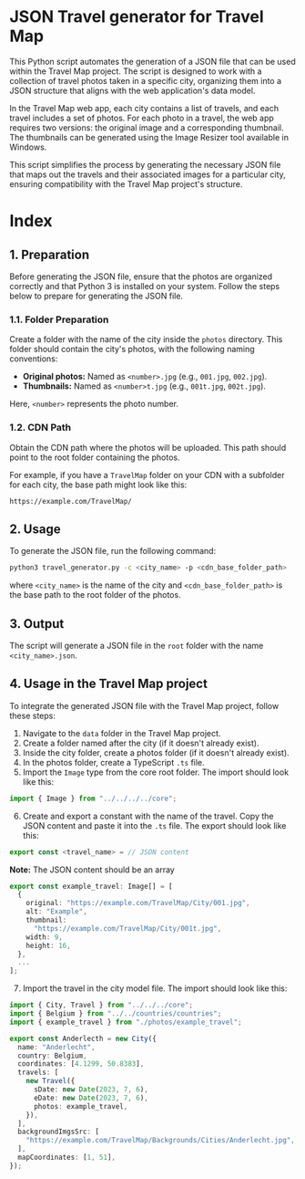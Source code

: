 # JSON Travel generator for Travel Map

This Python script automates the generation of a JSON file that can be used within the Travel Map project. The script is designed to work with a collection of travel photos taken in a specific city, organizing them into a JSON structure that aligns with the web application's data model.

In the Travel Map web app, each city contains a list of travels, and each travel includes a set of photos. For each photo in a travel, the web app requires two versions: the original image and a corresponding thumbnail. The thumbnails can be generated using the Image Resizer tool available in Windows.

This script simplifies the process by generating the necessary JSON file that maps out the travels and their associated images for a particular city, ensuring compatibility with the Travel Map project's structure.

# Index

## 1. Preparation

Before generating the JSON file, ensure that the photos are organized correctly and that Python 3 is installed on your system. Follow the steps below to prepare for generating the JSON file.

### 1.1. Folder Preparation

Create a folder with the name of the city inside the `photos` directory. This folder should contain the city's photos, with the following naming conventions:

- **Original photos:** Named as `<number>.jpg` (e.g., `001.jpg`, `002.jpg`).
- **Thumbnails:** Named as `<number>t.jpg` (e.g., `001t.jpg`, `002t.jpg`).

Here, `<number>` represents the photo number.

### 1.2. CDN Path

Obtain the CDN path where the photos will be uploaded. This path should point to the root folder containing the photos.

For example, if you have a `TravelMap` folder on your CDN with a subfolder for each city, the base path might look like this:

```
https://example.com/TravelMap/
```

## 2. Usage

To generate the JSON file, run the following command:

```bash
python3 travel_generator.py -c <city_name> -p <cdn_base_folder_path>
```

where `<city_name>` is the name of the city and `<cdn_base_folder_path>` is the base path to the root folder of the photos.

## 3. Output

The script will generate a JSON file in the `root` folder with the name `<city_name>.json`.

## 4. Usage in the Travel Map project

To integrate the generated JSON file with the Travel Map project, follow these steps:

1. Navigate to the `data` folder in the Travel Map project.
2. Create a folder named after the city (if it doesn't already exist).
3. Inside the city folder, create a photos folder (if it doesn't already exist).
4. In the photos folder, create a TypeScript `.ts` file.
5. Import the `Image` type from the core root folder. The import should look like this:

```typescript
import { Image } from "../../../../core";
```

6. Create and export a constant with the name of the travel. Copy the JSON content and paste it into the `.ts` file. The export should look like this:

```typescript
export const <travel_name> = // JSON content
```

**Note:** The JSON content should be an array

```typescript
export const example_travel: Image[] = [
  {
    original: "https://example.com/TravelMap/City/001.jpg",
    alt: "Example",
    thumbnail:
      "https://example.com/TravelMap/City/001t.jpg",
    width: 9,
    height: 16,
  },
  ...
];
```

7. Import the travel in the city model file. The import should look like this:

```typescript
import { City, Travel } from "../../../core";
import { Belgium } from "../../countries/countries";
import { example_travel } from "./photos/example_travel";

export const Anderlecth = new City({
  name: "Anderlecht",
  country: Belgium,
  coordinates: [4.1299, 50.8383],
  travels: [
    new Travel({
      sDate: new Date(2023, 7, 6),
      eDate: new Date(2023, 7, 6),
      photos: example_travel,
    }),
  ],
  backgroundImgsSrc: [
    "https://example.com/TravelMap/Backgrounds/Cities/Anderlecht.jpg",
  ],
  mapCoordinates: [1, 51],
});
```
